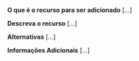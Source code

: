**O que é o recurso para ser adicionado**
 [...]

**Descreva o recurso**
[...]

**Alternativas**
[...]

**Informações Adicionais**
[...]
